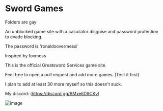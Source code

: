 # Sword Games

Folders are gay

An unblocked game site with a calculator disguise and password protection to evade blocking.

The password is 'ronaldoovermessi'

Inspired by foxmoss

This is the official Greatsword Services game site.

Feel free to open a pull request and add more games. (Test it first)

I plan to add at least 30 more myself so this doesn't suck.

My discord: (https://discord.gg/BMxe6D9CKv)

![image](https://github.com/Tacogamerman/Sword-Games/assets/119009502/2128d91c-f051-44a7-a18a-3ca708d2d305)
